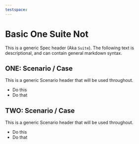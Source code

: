 ```yaml
---
testspace:
---
```

Basic One Suite Not
=====================

This is a generic Spec header (Aka `Suite`). The following text is descriptional, and can
contain general markdown syntax. 


ONE: Scenario / Case 
--------------------
This is a generic Scenario header that will be used throughout.

  * Do this
  * Do that

TWO: Scenario / Case 
--------------------
This is a generic Scenario header that will be used throughout.

  * Do this
  * Do that